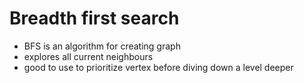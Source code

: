 # Breadth first search

- BFS is an algorithm for creating graph
- explores all current neighbours
- good to use to prioritize vertex before diving down a level deeper 

